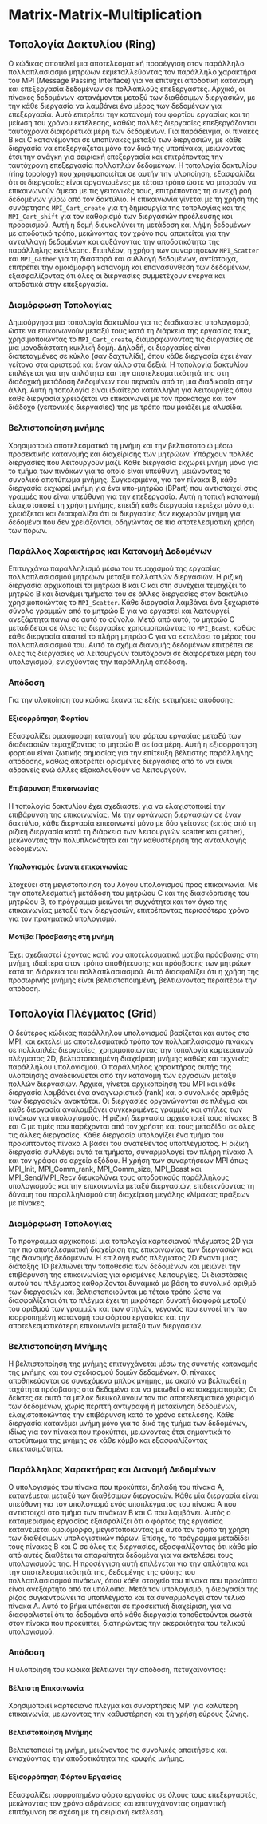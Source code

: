 # Matrix-Matrix-Multiplication

## Τοπολογία Δακτυλίου (Ring)
Ο κώδικας αποτελεί μια αποτελεσματική προσέγγιση στον παράλληλο πολλαπλασιασμό μητρώων εκμεταλλεύοντας τον παράλληλο χαρακτήρα του MPI (Message Passing Interface) για να επιτύχει αποδοτική κατανομή και επεξεργασία δεδομένων σε πολλαπλούς επεξεργαστές. Αρχικά, οι πίνακες δεδομένων κατανέμονται μεταξύ των διαθέσιμων διεργασιών, με την κάθε διεργασία να λαμβάνει ένα μέρος των δεδομένων για επεξεργασία. Αυτό επιτρέπει την κατανομή του φορτίου εργασίας και τη μείωση του χρόνου εκτέλεσης, καθώς πολλές διεργασίες επεξεργάζονται ταυτόχρονα διαφορετικά μέρη των δεδομένων. Για παράδειγμα, οι πίνακες B και C κατανέμονται σε υποπίνακες μεταξύ των διεργασιών, με κάθε διεργασία να επεξεργάζεται μόνο τον δικό της υποπίνακα, μειώνοντας έτσι την ανάγκη για σειριακή επεξεργασία και επιτρέποντας την ταυτόχρονη επεξεργασία πολλαπλών δεδομένων. Η τοπολογία δακτυλίου (ring topology) που χρησιμοποιείται σε αυτήν την υλοποίηση, εξασφαλίζει ότι οι διεργασίες είναι οργανωμένες με τέτοιο τρόπο ώστε να μπορούν να επικοινωνούν άμεσα με τις γειτονικές τους, επιτρέποντας τη συνεχή ροή δεδομένων γύρω από τον δακτύλιο. Η επικοινωνία γίνεται με τη χρήση της συνάρτησης `MPI_Cart_create` για τη δημιουργία της τοπολογίας και της `MPI_Cart_shift` για τον καθορισμό των διεργασιών προέλευσης και προορισμού. Αυτή η δομή διευκολύνει τη μετάδοση και λήψη δεδομένων με αποδοτικό τρόπο, μειώνοντας τον χρόνο που απαιτείται για την ανταλλαγή δεδομένων και αυξάνοντας την αποδοτικότητα της παράλληλης εκτέλεσης. Επιπλέον, η χρήση των συναρτήσεων `MPI_Scatter` και `MPI_Gather` για τη διασπορά και συλλογή δεδομένων, αντίστοιχα, επιτρέπει την ομοιόμορφη κατανομή και επανασύνθεση των δεδομένων, εξασφαλίζοντας ότι όλες οι διεργασίες συμμετέχουν ενεργά και αποδοτικά στην επεξεργασία.

### Διαμόρφωση Τοπολογίας
Δημιούργησα μια τοπολογία δακτυλίου για τις διαδικασίες υπολογισμού, ώστε να επικοινωνούν μεταξύ τους κατά τη διάρκεια της εργασίας τους, χρησιμοποιώντας το `MPI_Cart_create`, διαμορφώνοντας τις διεργασίες σε μια μονοδιάστατη κυκλική δομή. Δηλαδή, οι διεργασίες είναι διατεταγμένες σε κύκλο (σαν δαχτυλίδι), όπου κάθε διεργασία έχει έναν γείτονα στα αριστερά και έναν άλλο στα δεξιά. Η τοπολογία δακτυλίου επιλέγεται για την απλότητα και την αποτελεσματικότητά της στη διαδοχική μετάδοση δεδομένων που περνούν από τη μια διαδικασία στην άλλη. Αυτή η τοπολογία είναι ιδιαίτερα κατάλληλη για λειτουργίες όπου κάθε διεργασία χρειάζεται να επικοινωνεί με τον προκάτοχο και τον διάδοχο (γειτονικές διεργασίες) της με τρόπο που μοιάζει με αλυσίδα.

### Βελτιστοποίηση μνήμης
Χρησιμοποιώ αποτελεσματικά τη μνήμη και την βελτιστοποιώ μέσω προσεκτικής κατανομής και διαχείρισης των μητρώων. Υπάρχουν πολλές διεργασίες που λειτουργούν μαζί. Κάθε διεργασία εκχωρεί μνήμη μόνο για το τμήμα των πινάκων για το οποίο είναι υπεύθυνη, μειώνοντας το συνολικό αποτύπωμα μνήμης. Συγκεκριμένα, για τον πίνακα Β, κάθε διεργασία εκχωρεί μνήμη για ένα υπο-μητρώο (BPart) που αντιστοιχεί στις γραμμές που είναι υπεύθυνη για την επεξεργασία. Αυτή η τοπική κατανομή ελαχιστοποιεί τη χρήση μνήμης, επειδή κάθε διεργασία περιέχει μόνο ό,τι χρειάζεται και διασφαλίζει ότι οι διεργασίες δεν εκχωρούν μνήμη για δεδομένα που δεν χρειάζονται, οδηγώντας σε πιο αποτελεσματική χρήση των πόρων.

### Παράλλος Χαρακτήρας και Κατανομή Δεδομένων
Επιτυγχάνω παραλληλισμό μέσω του τεμαχισμού της εργασίας πολλαπλασιασμού μητρώων μεταξύ πολλαπλών διεργασιών.  Η ριζική διεργασία αρχικοποιεί τα μητρώα B και C και στη συνέχεια τεμαχίζει το μητρώο Β και διανέμει τμήματα του σε άλλες διεργασίες στον δακτύλιο χρησιμοποιώντας το `MPI_Scatter`. Κάθε διεργασία λαμβάνει ένα ξεχωριστό σύνολο γραμμών από το μητρώο Β για να εργαστεί και λειτουργεί ανεξάρτητα πάνω σε αυτό το σύνολο. Μετά από αυτό, το μητρώο C μεταδίδεται σε όλες τις διεργασίες χρησιμοποιώντας το `MPI_Bcast`, καθώς κάθε διεργασία απαιτεί το πλήρη μητρώο C για να εκτελέσει το μέρος του πολλαπλασιασμού του. Αυτό το σχήμα διανομής δεδομένων επιτρέπει σε όλες τις διεργασίες να λειτουργούν ταυτόχρονα σε διαφορετικά μέρη του υπολογισμού, ενισχύοντας την παράλληλη απόδοση.

### Απόδοση
Για την υλοποίηση του κώδικα έκανα τις εξής εκτιμήσεις απόδοσης:
#### Εξισορρόπηση Φορτίου
Εξασφαλίζει ομοιόμορφη κατανομή του φόρτου εργασίας μεταξύ των διαδικασιών τεμαχίζοντας το μητρώο Β σε ίσα μέρη. Αυτή η εξισορρόπηση φορτίου είναι ζωτικής σημασίας για την επίτευξη βέλτιστης παράλληλης απόδοσης, καθώς αποτρέπει ορισμένες διεργασίες από το να είναι αδρανείς ενώ άλλες εξακολουθούν να λειτουργούν.
#### Επιβάρυνση Επικοινωνίας
Η τοπολογία δακτυλίου έχει σχεδιαστεί για να ελαχιστοποιεί την επιβάρυνση της επικοινωνίας. Με την οργάνωση διεργασιών σε έναν δακτύλιο, κάθε διεργασία επικοινωνεί μόνο με δύο γείτονες (εκτός από τη ριζική διεργασία κατά τη διάρκεια των λειτουργιών scatter και gather), μειώνοντας την πολυπλοκότητα και την καθυστέρηση της ανταλλαγής δεδομένων.
#### Υπολογισμός έναντι επικοινωνίας 
Στοχεύει στη μεγιστοποίηση του λόγου υπολογισμού προς επικοινωνία. Με την αποτελεσματική μετάδοση του μητρώου C και της διασκόρπισης του μητρώου Β, το πρόγραμμα μειώνει τη συχνότητα και τον όγκο της επικοινωνίας μεταξύ των διεργασιών, επιτρέποντας περισσότερο χρόνο για τον πραγματικό υπολογισμό.
#### Μοτίβα Πρόσβασης στη μνήμη 
Έχει σχεδιαστεί έχοντας κατά νου αποτελεσματικά μοτίβα πρόσβασης στη μνήμη, ιδιαίτερα στον τρόπο αποθήκευσης και πρόσβασης των μητρώων κατά τη διάρκεια του πολλαπλασιασμού. Αυτό διασφαλίζει ότι η χρήση της προσωρινής μνήμης είναι βελτιστοποιημένη, βελτιώνοντας περαιτέρω την απόδοση.

## Τοπολογία Πλέγματος (Grid) 
Ο δεύτερος κώδικας παράλληλου υπολογισμού βασίζεται και αυτός στο MPI, και εκτελεί με αποτελεσματικό τρόπο τον πολλαπλασιασμό πινάκων σε πολλαπλές διεργασίες, χρησιμοποιώντας την τοπολογία καρτεσιανού πλέγματος 2D, βελτιστοποιημένη διαχείριση μνήμης καθώς και τεχνικές παράλληλου υπολογισμού. Ο παράλληλος χαρακτήρας αυτής της υλοποίησης αναδεικνύεται από την κατανομή των εργασιών μεταξύ πολλών διεργασιών. Αρχικά, γίνεται αρχικοποίηση του MPI και κάθε διεργασία λαμβάνει ένα αναγνωριστικό (rank) και ο συνολικός αριθμός των διεργασιών ανακτάται. Οι διεργασίες οργανώνονται σε πλέγμα και κάθε διεργασία αναλαμβάνει συγκεκριμένες γραμμές και στήλες των πινάκων για υπολογισμούς. Η ριζική διεργασία αρχικοποιεί τους πίνακες B και C με τιμές που παρέχονται από τον χρήστη και τους μεταδίδει σε όλες τις άλλες διεργασίες. Κάθε διεργασία υπολογίζει ένα τμήμα του προκύπτοντος πίνακα A βάσει του ανατεθέντος υποπλέγματος. Η ριζική διεργασία συλλέγει αυτά τα τμήματα, συναρμολογεί τον πλήρη πίνακα A και τον γράφει σε αρχείο εξόδου. Η χρήση των συναρτήσεων MPI όπως MPI_Init, MPI_Comm_rank, MPI_Comm_size, MPI_Bcast και MPI_Send/MPI_Recv διευκολύνει τους αποδοτικούς παράλληλους υπολογισμούς και την επικοινωνία μεταξύ διεργασιών, επιδεικνύοντας τη δύναμη του παραλληλισμού στη διαχείριση μεγάλης κλίμακας πράξεων με πίνακες.

### Διαμόρφωση Τοπολογίας
Το πρόγραμμα αρχικοποιεί μια τοπολογία καρτεσιανού πλέγματος 2D για την πιο αποτελεσματική διαχείριση της επικοινωνίας των διεργασιών και της διανομής δεδομένων. Η επιλογή ενός πλέγματος 2D έναντι μιας διάταξης 1D βελτιώνει την τοποθεσία των δεδομένων και μειώνει την επιβάρυνση της επικοινωνίας για ορισμένες λειτουργίες. Οι διαστάσεις αυτού του πλέγματος καθορίζονται δυναμικά με βάση το συνολικό αριθμό των διεργασιών και βελτιστοποιούνται με τέτοιο τρόπο ώστε να διασφαλίζεται ότι το πλέγμα έχει τη μικρότερη δυνατή διαφορά μεταξύ του αριθμού των γραμμών και των στηλών, γεγονός που ευνοεί την πιο ισορροπημένη κατανομή του φόρτου εργασίας και την αποτελεσματικότερη επικοινωνία μεταξύ των διεργασιών.

### Βελτιστοποίηση Μνήμης
Η βελτιστοποίηση της μνήμης επιτυγχάνεται μέσω της συνετής κατανομής της μνήμης και του σχεδιασμού δομών δεδομένων. Οι πίνακες αποθηκεύονται σε συνεχόμενα μπλοκ μνήμης, με σκοπό να βελτιωθεί η ταχύτητα πρόσβασης στα δεδομένα και να μειωθεί ο κατακερματισμός. Οι δείκτες σε αυτά τα μπλοκ διευκολύνουν τον πιο αποτελεσματικό χειρισμό των δεδομένων, χωρίς περιττή αντιγραφή ή μετακίνηση δεδομένων, ελαχιστοποιώντας την επιβάρυνση κατά το χρόνο εκτέλεσης. Κάθε διεργασία κατανέμει μνήμη μόνο για το δικό της τμήμα των δεδομένων, ιδίως για τον πίνακα που προκύπτει, μειώνοντας έτσι σημαντικά το αποτύπωμα της μνήμης σε κάθε κόμβο και εξασφαλίζοντας επεκτασιμότητα.

### Παράλληλος Χαρακτήρας και Διανομή Δεδομένων
Ο υπολογισμός του πίνακα που προκύπτει, δηλαδή του πίνακα A, κατανέμεται μεταξύ των διαθέσιμων διεργασιών. Κάθε μία διεργασία είναι υπεύθυνη για τον υπολογισμό ενός υποπλέγματος του πίνακα A που αντιστοιχεί στο τμήμα των πινάκων B και C που λαμβάνει. Αυτός ο καταμερισμός εργασίας εξασφαλίζει ότι ο φόρτος της εργασίας κατανέμεται ομοιόμορφα, μεγιστοποιώντας με αυτό τον τρόπο τη χρήση των διαθέσιμων υπολογιστικών πόρων. Επίσης, το πρόγραμμα μεταδίδει τους πίνακες B και C σε όλες τις διεργασίες, εξασφαλίζοντας ότι κάθε μία από αυτές διαθέτει τα απαραίτητα δεδομένα για να εκτελέσει τους υπολογισμούς της. Η προσέγγιση αυτή επιλέγεται για την απλότητα και την αποτελεσματικότητά της, δεδομένης της φύσης του πολλαπλασιασμού πινάκων, όπου κάθε στοιχείο του πίνακα που προκύπτει είναι ανεξάρτητο από τα υπόλοιπα. Μετά τον υπολογισμό, η διεργασία της ρίζας συγκεντρώνει τα υποπλέγματα και τα συναρμολογεί στον τελικό πίνακα A. Αυτό το βήμα υπόκειται σε προσεκτική διαχείριση, για να διασφαλιστεί ότι τα δεδομένα από κάθε διεργασία τοποθετούνται σωστά στον πίνακα που προκύπτει, διατηρώντας την ακεραιότητα του τελικού υπολογισμού.

### Απόδοση
Η υλοποίηση του κώδικα βελτιώνει την απόδοση, πετυχαίνοντας:
#### Βέλτιστη Επικοινωνία 
Χρησιμοποιεί καρτεσιανό πλέγμα και συναρτήσεις MPI για καλύτερη επικοινωνία, μειώνοντας την καθυστέρηση και τη χρήση εύρους ζώνης.
#### Βελτιστοποίηση Μνήμης 
Βελτιστοποιεί τη μνήμη, μειώνοντας τις συνολικές απαιτήσεις και ενισχύοντας την αποδοτικότητα της κρυφής μνήμης.
#### Εξισορρόπηση Φόρτου Εργασίας 
Εξασφαλίζει ισορροπημένο φόρτο εργασίας σε όλους τους επεξεργαστές, μειώνοντας τον χρόνο αδράνειας και επιτυγχάνοντας σημαντική επιτάχυνση σε σχέση με τη σειριακή εκτέλεση.

